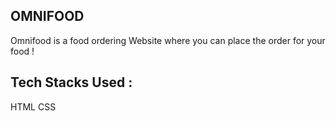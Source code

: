 ## OMNIFOOD

Omnifood is a food ordering Website where you can place the order for your food !

## Tech Stacks Used :
HTML CSS 
